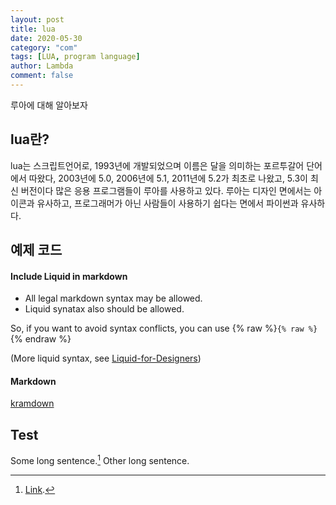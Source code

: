 ```yaml
---
layout: post
title: lua
date: 2020-05-30
category: "com"
tags: [LUA, program language]
author: Lambda
comment: false
---
```


루아에 대해 알아보자

## lua란? 

lua는 스크립트언어로, 1993년에 개발되었으며 이름은 달을 의미하는 포르투갈어 단어에서 따왔다,
2003년에 5.0, 2006년에 5.1, 2011년에 5.2가 최초로 나왔고, 5.3이 최신 버전이다
많은 응용 프로그램들이 루아를 사용하고 있다. 루아는 디자인 면에서는 아이콘과 유사하고, 프로그래머가 아닌 사람들이 사용하기 쉽다는 면에서 파이썬과 유사하다.


## 예제 코드

#### Include Liquid in markdown

- All legal markdown syntax may be allowed. 
- Liquid synatax also should be allowed.


So, if you want to avoid syntax conflicts, you can use {% raw %}`{% raw %}`{% endraw %}

(More liquid syntax, see [Liquid-for-Designers](https://github.com/Shopify/liquid/wiki/Liquid-for-Designers))

#### Markdown

[kramdown](https://kramdown.gettalong.org/)


## Test

Some long sentence.[^footnote] Other long sentence.

[^footnote]: [Link](https://google.com).
